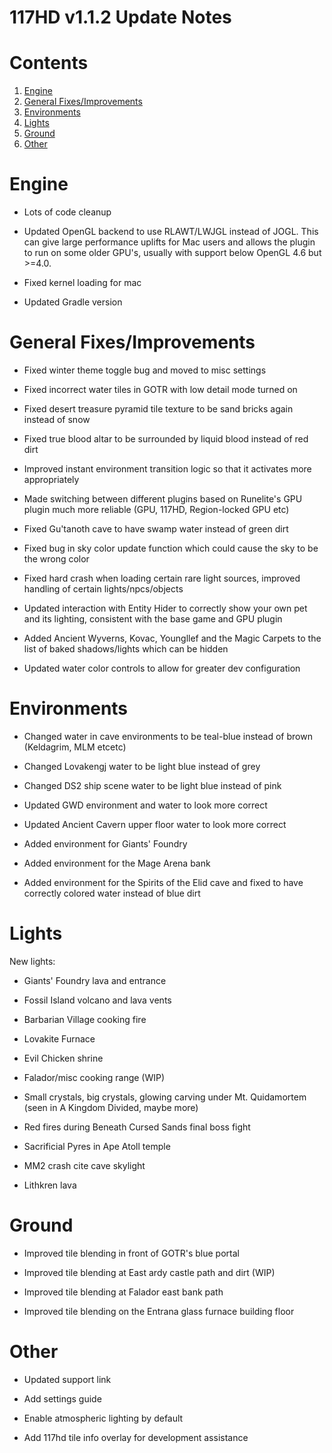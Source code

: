 ﻿# 117HD v1.1.2 Update Notes

# Contents
1.  [Engine](#engine)
2.  [General Fixes/Improvements](#general)
3.  [Environments](#environments)
4.  [Lights](#lights)
5.  [Ground](#ground)
6.  [Other](#other)

# Engine
* Lots of code cleanup

* Updated OpenGL backend to use RLAWT/LWJGL instead of JOGL. This can give large performance uplifts for Mac users and allows the plugin to run on some older GPU's, usually with support below OpenGL 4.6 but >=4.0.
* Fixed kernel loading for mac
* Updated Gradle version

# General Fixes/Improvements
* Fixed winter theme toggle bug and moved to misc settings

* Fixed incorrect water tiles in GOTR with low detail mode turned on
* Fixed desert treasure pyramid tile texture to be sand bricks again instead of snow
* Fixed true blood altar to be surrounded by liquid blood instead of red dirt
* Improved instant environment transition logic so that it activates more appropriately
* Made switching between different plugins based on Runelite's GPU plugin much more reliable (GPU, 117HD, Region-locked GPU etc)
* Fixed Gu'tanoth cave to have swamp water instead of green dirt
* Fixed bug in sky color update function which could cause the sky to be the wrong color
* Fixed hard crash when loading certain rare light sources, improved handling of certain lights/npcs/objects
* Updated interaction with Entity Hider to correctly show your own pet and its lighting, consistent with the base game and GPU plugin
* Added Ancient Wyverns, Kovac, Youngllef and the Magic Carpets to the list of baked shadows/lights which can be hidden
* Updated water color controls to allow for greater dev configuration

# Environments
* Changed water in cave environments to be teal-blue instead of brown (Keldagrim, MLM etcetc)

* Changed Lovakengj water to be light blue instead of grey
* Changed DS2 ship scene water to be light blue instead of pink
* Updated GWD environment and water to look more correct
* Updated Ancient Cavern upper floor water to look more correct
* Added environment for Giants' Foundry
* Added environment for the Mage Arena bank
* Added environment for the Spirits of the Elid cave and fixed to have correctly colored water instead of blue dirt

# Lights
New lights:
* Giants' Foundry lava and entrance

* Fossil Island volcano and lava vents
* Barbarian Village cooking fire
* Lovakite Furnace
* Evil Chicken shrine
* Falador/misc cooking range (WIP)
* Small crystals, big crystals, glowing carving under Mt. Quidamortem (seen in A Kingdom Divided, maybe more)
* Red fires during Beneath Cursed Sands final boss fight
* Sacrificial Pyres in Ape Atoll temple
* MM2 crash cite cave skylight
* Lithkren lava

# Ground
* Improved tile blending in front of GOTR's blue portal
  
* Improved tile blending at East ardy castle path and dirt (WIP)
* Improved tile blending at Falador east bank path
* Improved tile blending on the Entrana glass furnace building floor

# Other
* Updated support link
  
* Add settings guide
* Enable atmospheric lighting by default
* Add 117hd tile info overlay for development assistance
